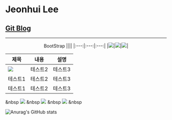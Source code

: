 Jeonhui Lee
============
[Git Blog](https://Jeonhui.github.io)
------------
***


<p align="center">
 BootStrap
 ||||
  |:---:|:---:|:---:|
 |<img src="https://img.shields.io/badge/HTML5-E34F26?style=flat-square&logo=HTML5&logoColor=white"/></a>|<img src="https://img.shields.io/badge/CSS3-1572B6?style=flat-square&logo=CSS3&logoColor=white"/></a>|<img src="https://img.shields.io/badge/JavaScript-F7DF1E?style=flat-square&logo=JavaScript&logoColor=white"/></a>|
 
|제목|내용|설명|
|------|---|---|
|<img src="https://img.shields.io/badge/Node.js-339933?style=flat-square&logo=Node.js&logoColor=white"/></a>|테스트2|테스트3|
|테스트1|테스트2|테스트3|
|테스트1|테스트2|테스트3|

 &nbsp
<img src="https://img.shields.io/badge/Android-3DDC84?style=flat-square&logo=Android&logoColor=white"/></a> &nbsp
<img src="https://img.shields.io/badge/c++-00599C?style=flat-square&logo=c%2B%2B&logoColor=white"/></a> &nbsp
<img src="https://img.shields.io/badge/Swift-F05138?style=flat-square&logo=Swift&logoColor=white"/></a> &nbsp

<p align="center">
  
![Anurag's GitHub stats](https://github-readme-stats.vercel.app/api?username=Jeonhui&show_icons=true&theme=apprentice)



